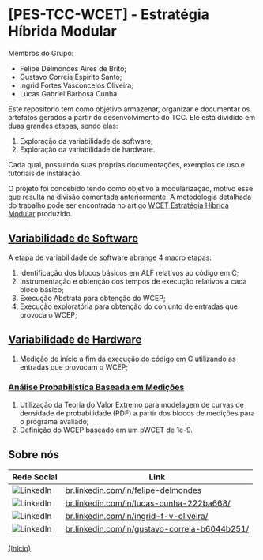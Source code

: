 # [PES-TCC-WCET] - Estratégia Híbrida Modular

Membros do Grupo:
- Felipe Delmondes Aires de Brito;
- Gustavo Correia Espírito Santo;
- Ingrid Fortes Vasconcelos Oliveira;
- Lucas Gabriel Barbosa Cunha.

Este repositorio tem como objetivo armazenar, organizar e documentar os artefatos gerados a partir do desenvolvimento do TCC. Ele está dividido em duas grandes etapas, sendo elas:

1. Exploração da variabilidade de software;
2. Exploração da variabilidade de hardware.

Cada qual, possuindo suas próprias documentações, exemplos de uso e tutoriais de instalação.

O projeto foi concebido tendo como objetivo a modularização, motivo esse que resulta na divisão comentada anteriormente. A metodologia detalhada do trabalho pode ser encontrada no artigo [WCET Estratégia Híbrida Modular](https://github.com/sw3luke/PES_TCC_WCET-Estrategia_Hibrida_Modular/blob/master/Explorando%20a%20estrat%C3%A9gia%20h%C3%ADbrida%20modular%20para%20determinar%20o%20Worst-Case%20Execution%20Time.pdf) produzido.

## [Variabilidade de Software](https://github.com/sw3luke/PES_TCC_WCET-Estrategia_Hibrida_Modular/tree/master/Variabilidade%20de%20Software)

A etapa de variabilidade de software abrange 4 macro etapas:
  1. Identificação dos blocos básicos em ALF relativos ao código em C;
  2. Instrumentação e obtenção dos tempos de execução relativos a cada bloco básico;
  3. Execução Abstrata para obtenção do WCEP;
  4. Execução exploratória para obtenção do conjunto de entradas que provoca o WCEP;

## [Variabilidade de Hardware](https://github.com/sw3luke/PES_TCC_WCET-Estrategia_Hibrida_Modular/tree/master/Variabilidade%20de%20Hardware)
  1. Medição de início a fim da execução do código em C utilizando as entradas que provocam o WCEP;

### [Análise Probabilística Baseada em Medições](https://github.com/sw3luke/PES_TCC_WCET-Estrategia_Hibrida_Modular/tree/master/Variabilidade%20de%20Hardware/Análise%20Probabilística%20Baseada%20em%20Medições)
  1. Utilização da Teoria do Valor Extremo para modelagem de curvas de densidade de probabilidade (PDF) a partir dos blocos de medições para o programa avaliado;
  2. Definição do WCEP baseado em um pWCET de 1e-9.


## Sobre nós


| Rede Social   | Link      |    
| ------- | --------------------- | 
| ![LinkedIn](https://img.shields.io/badge/linkedin-%230077B5.svg?style=for-the-badge&logo=linkedin&logoColor=white)| [br.linkedin.com/in/felipe-delmondes](https://br.linkedin.com/in/felipe-delmondes)
| ![LinkedIn](https://img.shields.io/badge/linkedin-%230077B5.svg?style=for-the-badge&logo=linkedin&logoColor=white)| [br.linkedin.com/in/lucas-cunha-222ba668/](https://www.linkedin.com/in/lucas-cunha-222ba668/)
| ![LinkedIn](https://img.shields.io/badge/linkedin-%230077B5.svg?style=for-the-badge&logo=linkedin&logoColor=white)| [br.linkedin.com/in/ingrid-f-v-oliveira/](https://www.linkedin.com/in/ingrid-f-v-oliveira/)
| ![LinkedIn](https://img.shields.io/badge/linkedin-%230077B5.svg?style=for-the-badge&logo=linkedin&logoColor=white)| [br.linkedin.com/in/gustavo-correia-b6044b251/](https://www.linkedin.com/in/gustavo-correia-b6044b251/)

[(Início)](#pes-tcc-wcet---estratégia-híbrida-modular)